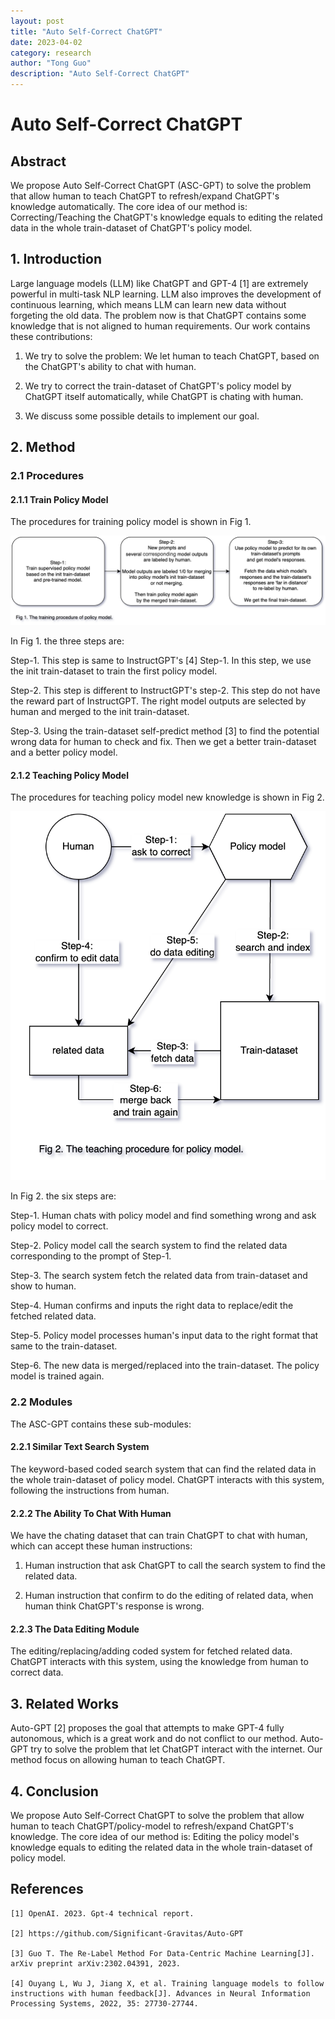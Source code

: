 ```yaml
---
layout: post
title: "Auto Self-Correct ChatGPT"
date: 2023-04-02
category: research
author: "Tong Guo"
description: "Auto Self-Correct ChatGPT"
---
```

# Auto Self-Correct ChatGPT

## Abstract

We propose Auto Self-Correct ChatGPT (ASC-GPT) to solve the problem that allow human to teach ChatGPT to refresh/expand ChatGPT's knowledge automatically. 
The core idea of our method is: Correcting/Teaching the ChatGPT's knowledge equals to editing the related data in the whole train-dataset of ChatGPT's policy model.

## 1. Introduction

Large language models (LLM) like ChatGPT and GPT-4 [1] are extremely powerful in multi-task NLP learning.
LLM also improves the development of continuous learning, which means LLM can learn new data without forgeting the old data.
The problem now is that ChatGPT contains some knowledge that is not aligned to human requirements.
Our work contains these contributions:

1. We try to solve the problem: We let human to teach ChatGPT, based on the ChatGPT's ability to chat with human.

2. We try to correct the train-dataset of ChatGPT's policy model by ChatGPT itself automatically, while ChatGPT is chating with human.

3. We discuss some possible details to implement our goal.


## 2. Method

### 2.1 Procedures

#### 2.1.1 Train Policy Model 

The procedures for training policy model is shown in Fig 1. 

![fig1](/assets/png/self-correct-chatgpt/fig1.png)

In Fig 1. the three steps are:

Step-1. This step is same to InstructGPT's [4] Step-1. In this step, we use the init train-dataset to train the first policy model.

Step-2. This step is different to InstructGPT's step-2. This step do not have the reward part of InstructGPT. The right model outputs are selected by human and merged to the init train-dataset.

Step-3. Using the train-dataset self-predict method [3] to find the potential wrong data for human to check and fix. Then we get a better train-dataset and a better policy model.

#### 2.1.2 Teaching Policy Model 

The procedures for teaching policy model new knowledge is shown in Fig 2.

![fig2](/assets/png/self-correct-chatgpt/fig2.png)

In Fig 2. the six steps are:

Step-1. Human chats with policy model and find something wrong and ask policy model to correct.

Step-2. Policy model call the search system to find the related data corresponding to the prompt of Step-1.

Step-3. The search system fetch the related data from train-dataset and show to human.

Step-4. Human confirms and inputs the right data to replace/edit the fetched related data.

Step-5. Policy model processes human's input data to the right format that same to the train-dataset.

Step-6. The new data is merged/replaced into the train-dataset. The policy model is trained again.

### 2.2 Modules

The ASC-GPT contains these sub-modules:

#### 2.2.1 Similar Text Search System

The keyword-based coded search system that can find the related data in the whole train-dataset of policy model. 
ChatGPT interacts with this system, following the instructions from human.

#### 2.2.2 The Ability To Chat With Human

We have the chating dataset that can train ChatGPT to chat with human, which can accept these human instructions: 

1. Human instruction that ask ChatGPT to call the search system to find the related data. 

2. Human instruction that confirm to do the editing of related data, when human think ChatGPT's response is wrong. 

#### 2.2.3 The Data Editing Module

The editing/replacing/adding coded system for fetched related data. 
ChatGPT interacts with this system, using the knowledge from human to correct data.




## 3. Related Works

Auto-GPT [2] proposes the goal that attempts to make GPT-4 fully autonomous, which is a great work and do not conflict to our method.
Auto-GPT try to solve the problem that let ChatGPT interact with the internet. Our method focus on allowing human to teach ChatGPT. 

## 4. Conclusion

We propose Auto Self-Correct ChatGPT to solve the problem that allow human to teach ChatGPT/policy-model to refresh/expand ChatGPT's knowledge.
The core idea of our method is: Editing the policy model's knowledge equals to editing the related data in the whole train-dataset of policy model.

## References

```
[1] OpenAI. 2023. Gpt-4 technical report.

[2] https://github.com/Significant-Gravitas/Auto-GPT

[3] Guo T. The Re-Label Method For Data-Centric Machine Learning[J]. arXiv preprint arXiv:2302.04391, 2023.

[4] Ouyang L, Wu J, Jiang X, et al. Training language models to follow instructions with human feedback[J]. Advances in Neural Information Processing Systems, 2022, 35: 27730-27744.
```

 
